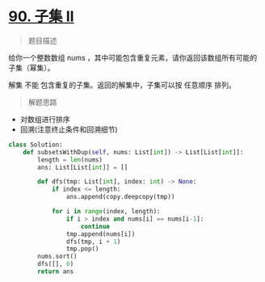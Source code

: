 # [90. 子集 II](https://leetcode.cn/problems/subsets-ii/)

> 题目描述

给你一个整数数组 nums ，其中可能包含重复元素，请你返回该数组所有可能的子集（幂集）。

解集 不能 包含重复的子集。返回的解集中，子集可以按 任意顺序 排列。

> 解题思路

- 对数组进行排序
- 回溯(注意终止条件和回溯细节)

```python
class Solution:
    def subsetsWithDup(self, nums: List[int]) -> List[List[int]]:
        length = len(nums)
        ans: List[List[int]] = []

        def dfs(tmp: List[int], index: int) -> None:
            if index <= length:
                ans.append(copy.deepcopy(tmp))

            for i in range(index, length):
                if i > index and nums[i] == nums[i-1]:
                    continue
                tmp.append(nums[i])
                dfs(tmp, i + 1)
                tmp.pop()
        nums.sort()
        dfs([], 0)
        return ans
```

